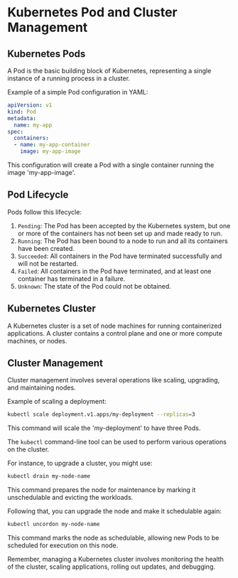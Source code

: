 # Kubernetes Pod and Cluster Management

## Kubernetes Pods
A Pod is the basic building block of Kubernetes, representing a single instance of a running process in a cluster.

Example of a simple Pod configuration in YAML:

```yaml
apiVersion: v1
kind: Pod
metadata:
  name: my-app
spec:
  containers:
  - name: my-app-container
    image: my-app-image
```
This configuration will create a Pod with a single container running the image 'my-app-image'.

## Pod Lifecycle

Pods follow this lifecycle:

1. `Pending`: The Pod has been accepted by the Kubernetes system, but one or more of the containers has not been set up and made ready to run.
2. `Running`: The Pod has been bound to a node to run and all its containers have been created.
3. `Succeeded`: All containers in the Pod have terminated successfully and will not be restarted.
4. `Failed`: All containers in the Pod have terminated, and at least one container has terminated in a failure.
5. `Unknown`: The state of the Pod could not be obtained.

## Kubernetes Cluster

A Kubernetes cluster is a set of node machines for running containerized applications. A cluster contains a control plane and one or more compute machines, or nodes.

## Cluster Management

Cluster management involves several operations like scaling, upgrading, and maintaining nodes.

Example of scaling a deployment:

```bash
kubectl scale deployment.v1.apps/my-deployment --replicas=3
```
This command will scale the 'my-deployment' to have three Pods.

The `kubectl` command-line tool can be used to perform various operations on the cluster.

For instance, to upgrade a cluster, you might use:

```bash
kubectl drain my-node-name
```
This command prepares the node for maintenance by marking it unschedulable and evicting the workloads.

Following that, you can upgrade the node and make it schedulable again:

```bash
kubectl uncordon my-node-name
```
This command marks the node as schedulable, allowing new Pods to be scheduled for execution on this node. 

Remember, managing a Kubernetes cluster involves monitoring the health of the cluster, scaling applications, rolling out updates, and debugging.
